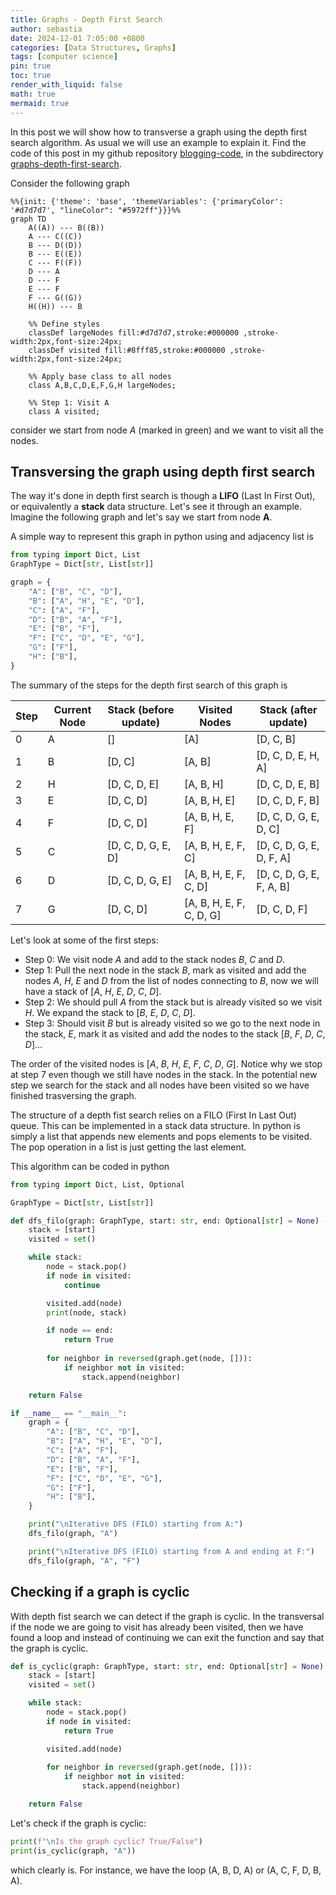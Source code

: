 ```yaml
---
title: Graphs - Depth First Search
author: sebastia
date: 2024-12-01 7:05:00 +0800
categories: [Data Structures, Graphs]
tags: [computer science]
pin: true
toc: true
render_with_liquid: false
math: true
mermaid: true
---
```

In this post we will show how to transverse a graph using the depth first search algorithm. As usual we will use an example to explain it. Find the code of this post in my github repository [blogging-code](https://github.com/SebastiaAgramunt/blogging-code), in the subdirectory [graphs-depth-first-search](https://github.com/SebastiaAgramunt/blogging-code/tree/main/graphs-depth-first-search).

Consider the following graph

```mermaid
%%{init: {'theme': 'base', 'themeVariables': {'primaryColor': '#d7d7d7', "lineColor": "#5972ff"}}}%%
graph TD
    A((A)) --- B((B))
    A --- C((C))
    B --- D((D))
    B --- E((E))
    C --- F((F))
    D --- A
    D --- F
    E --- F
    F --- G((G))
    H((H)) --- B

    %% Define styles
    classDef largeNodes fill:#d7d7d7,stroke:#000000 ,stroke-width:2px,font-size:24px;
    classDef visited fill:#8fff85,stroke:#000000 ,stroke-width:2px,font-size:24px;

    %% Apply base class to all nodes
    class A,B,C,D,E,F,G,H largeNodes;

    %% Step 1: Visit A
    class A visited;
```
consider we start from node $A$ (marked in green) and we want to visit all the nodes.

## Transversing the graph using depth first search

The way it's done in depth first search is though a **LIFO** (Last In First Out), or equivalently a **stack** data structure. Let's see it through an example. Imagine the following graph and let's say we start from node **A**.

A simple way to represent this graph in python using and adjacency list is

```python
from typing import Dict, List
GraphType = Dict[str, List[str]]

graph = {
    "A": ["B", "C", "D"],
    "B": ["A", "H", "E", "D"],
    "C": ["A", "F"],
    "D": ["B", "A", "F"],
    "E": ["B", "F"],
    "F": ["C", "D", "E", "G"],
    "G": ["F"],
    "H": ["B"],
}
```
The summary of the steps for the depth first search of this graph is

| **Step** | **Current Node** | **Stack (before update)** | **Visited Nodes**          | **Stack (after update)** |
|---------|---------------|----------------------|---------------------------|--------------------------------|
| 0       | A             | []                   | [A]                       | [D, C, B]                     |
| 1       | B             | [D, C]               | [A, B]                    | [D, C, D, E, H, A]            |
| 2       | H             | [D, C, D, E]         | [A, B, H]                 | [D, C, D, E, B]               |
| 3       | E             | [D, C, D]            | [A, B, H, E]              | [D, C, D, F, B]               |
| 4       | F             | [D, C, D]            | [A, B, H, E, F]           | [D, C, D, G, E, D, C]         |
| 5       | C             | [D, C, D, G, E, D]   | [A, B, H, E, F, C]        | [D, C, D, G, E, D, F, A]      |
| 6       | D             | [D, C, D, G, E]      | [A, B, H, E, F, C, D]     | [D, C, D, G, E, F, A, B]      |
| 7       | G             | [D, C, D]            | [A, B, H, E, F, C, D, G]  | [D, C, D, F]                  |




Let's look at some of the first steps:

* Step 0: We visit node $A$ and add to the stack nodes $B$, $C$ and $D$.
* Step 1: Pull the next node in the stack $B$, mark as visited and add the nodes $A$, $H$, $E$ and $D$ from the list of nodes connecting to $B$, now we will have a stack of [$A$, $H$, $E$, $D$, $C$, $D$].
* Step 2: We should pull $A$ from the stack but is already visited so we visit $H$. We expand the stack to [$B$, $E$, $D$, $C$, $D$].
* Step 3: Should visit $B$ but is already visited so we go to the next node in the stack, $E$, mark it as visited and add the nodes to the stack [$B$, $F$, $D$, $C$, $D$]...

The order of the visited nodes is [$A$, $B$, $H$, $E$, $F$, $C$, $D$, $G$]. Notice why we stop at step 7 even though we still have nodes in the stack. In the potential new step we search for the stack and all nodes have been visited so we have finished trasversing the graph.

The structure of a depth fist search relies on a FILO (First In Last Out) queue. This can be implemented in a stack data structure. In python is simply a list that appends new elements and pops elements to be visited. The pop operation in a list is just getting the last element.

This algorithm can be coded in python

```python
from typing import Dict, List, Optional

GraphType = Dict[str, List[str]]

def dfs_filo(graph: GraphType, start: str, end: Optional[str] = None) -> bool:
    stack = [start]
    visited = set()

    while stack:
        node = stack.pop()
        if node in visited:
            continue

        visited.add(node)
        print(node, stack)

        if node == end:
            return True
        
        for neighbor in reversed(graph.get(node, [])):  
            if neighbor not in visited:
                stack.append(neighbor)

    return False

if __name__ == "__main__":
    graph = {
        "A": ["B", "C", "D"],
        "B": ["A", "H", "E", "D"],
        "C": ["A", "F"],
        "D": ["B", "A", "F"],
        "E": ["B", "F"],
        "F": ["C", "D", "E", "G"],
        "G": ["F"],
        "H": ["B"],
    }

    print("\nIterative DFS (FILO) starting from A:")
    dfs_filo(graph, "A")

    print("\nIterative DFS (FILO) starting from A and ending at F:")
    dfs_filo(graph, "A", "F")
```

## Checking if a graph is cyclic

With depth fist search we can detect if the graph is cyclic. In the transversal if the node we are going to visit has already been visited, then we have found a loop and instead of continuing we can exit the function and say that the graph is cyclic.

```python
def is_cyclic(graph: GraphType, start: str, end: Optional[str] = None) -> bool:
    stack = [start]
    visited = set()

    while stack:
        node = stack.pop()
        if node in visited:
            return True

        visited.add(node)
        
        for neighbor in reversed(graph.get(node, [])):  
            if neighbor not in visited:
                stack.append(neighbor)

    return False
```

Let's check if the graph is cyclic:

```python
print(f"\nIs the graph cyclic? True/False")
print(is_cyclic(graph, "A"))
```

which clearly is. For instance, we have the loop (A, B, D, A) or (A, C, F, D, B, A).